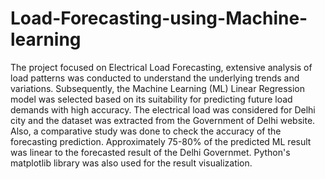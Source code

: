 # Load-Forecasting-using-Machine-learning
The project focused on Electrical Load Forecasting, extensive analysis of load patterns was conducted to understand the underlying trends and variations. Subsequently, the Machine Learning (ML) Linear Regression model was selected based on its suitability for predicting future load demands with high accuracy. The electrical load was considered for Delhi city and the dataset was extracted from the Government of Delhi website. Also, a comparative study was done to check the accuracy of the forecasting prediction. Approximately 75-80% of the predicted ML result was linear to the forecasted result of the Delhi Governmet. Python's matplotlib library was also used for the result visualization. 

